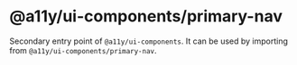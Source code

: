 # @a11y/ui-components/primary-nav

Secondary entry point of `@a11y/ui-components`. It can be used by importing from `@a11y/ui-components/primary-nav`.
